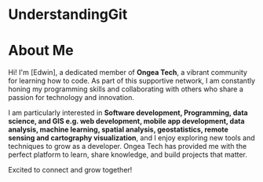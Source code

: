 # UnderstandingGit
# About Me

Hi! I'm [Edwin], a dedicated member of **Ongea Tech**, a vibrant community for learning how to code. As part of this supportive network, I am constantly honing my programming skills and collaborating with others who share a passion for technology and innovation.

I am particularly interested in **Software development, Programming, data science, and GIS e.g. web development, mobile app development, data analysis, machine learning, spatial analysis, geostatistics, remote sensing and cartography visualization**, and I enjoy exploring new tools and techniques to grow as a developer. Ongea Tech has provided me with the perfect platform to learn, share knowledge, and build projects that matter.

Excited to connect and grow together!
